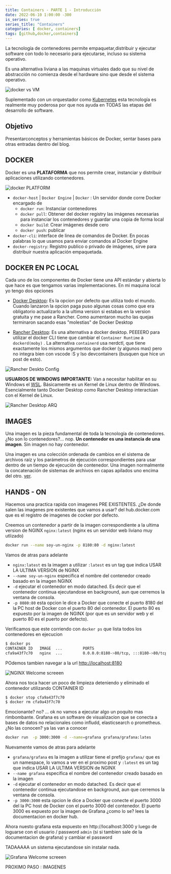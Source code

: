 ```yaml
---
title: Containers - PARTE 1 - Introducción
date: 2022-06-10 1:00:00 -300
is_series: true
series_title: "Containers"
categories: [ docker, containers]
tags: [github,docker,containers]
---
```


La tecnología de contenedores permite empaquetar,distribuir y ejecutar software con todo lo necesario para ejecutarse, incluso su sistema operativo.

Es una alternativa liviana a las maquinas virtuales dado que su nivel de abstracción no comienza desde el hardware sino que desde el sistema operativo.

![docker vs VM](/assets/img/container_vs_vm.png)

Suplementado con un orquestador como [Kubernetes](https://kubernetes.io) esta tecnología es realmente muy poderosa por que nos ayuda en TODAS las etapas del desarrollo de software.

## Objetivo

Presentarconceptos y herramientas básicos de Docker, sentar bases para otras entradas dentro del blog.

## DOCKER

Docker es una **PLATAFORMA** que nos permite crear, instanciar y distribuir aplicaciones utilizando contenedores.

![docker PLATFORM](/assets/img/docker_suite.svg)

- `docker-host` | `Docker Engine` | `Docker` : Un servidor donde corre Docker encargado de
  - `docker run`: Instanciar contenedores
  - `docker pull`: Obtener del docker registry las imágenes necesarias para instanciar los contenedores y guardar una copia de forma local
  - `docker build`: Crear imágenes desde cero
  - `docker push`: publicar
- `docker-cli`: interface de linea de comandos de Docker. En pocas palabras lo que usamos para enviar comandos al Docker Engine
- `docker-registry`: Registro publico o privado de imágenes, sirve para distribuir nuestra aplicación empaquetada.

## DOCKER EN PC LOCAL

Cada uno de los componentes de Docker tiene una API estándar y abierta lo que hace es que tengamos varias implementaciones. En mi maquina local yo tengo dos opciones

- [Docker Desktop](https://docs.docker.com/get-docker/): Es la opcion por defecto que utiliza todo el mundo. Cuando lanzaron la opcion paga puso algunas cosas como que era obligatorio actualizarlo a la ultima version si estabas en la version gratuita y me pase a Rancher. Como aumentaron mucho las quejas terminaron sacando esas "molestias" de Docker Desktop

- [Rancher Desktop](https://rancherdesktop.io/): Es una alternativa a docker desktop.  PEEEERO para utilizar el docker CLI tiene que cambiar el `Container Runtime` a `dockerd(moby)` . La alternativa `containerd` usa nerdctl, que tiene exactamente los mismos argumentos que docker (y algunos mas) pero no integra bien con vscode :S y lso devcontainers (busquen que hice un post de esto).

![Rancher Deskto Config](https://docs.rancherdesktop.io/assets/images/intro-dda4d7e855cb21ce875e945c97fb7bd0.png)

**USUARIOS DE WINDOWS IMPORTANTE:** Van a necesitar habilitar en su Windows el [WSL](https://docs.microsoft.com/en-us/windows/wsl/install). Básicamente es un Kernel de Linux dentro de Windows. Esencialmente tanto Docker Desktop como Rancher Desktop interactúan con el Kernel de Linux.

![Rancher Desktop ARQ](/assets/img/rancher_desktop.svg)

## IMAGES

Una imagen es la pieza fundamental de toda la tecnología de contenedores. ¿No son lo contenedores?... nop. **Un contenedor es una instancia de una imagen**. Sin imagen no hay contenedor.

Una imagen es una colección ordenada de cambios en el sistema de archivos raíz y los parámetros de ejecución correspondientes para usar dentro de un tiempo de ejecución de contenedor. Una imagen normalmente la concatenación de sistemas de archivos en capas apilados uno encima del otro. [ver](https://docs.docker.com/glossary/#container-image).

## HANDS - ON
Hacemos una practica rapida con imagenes PRE EXISTENTES. ¿De donde salen las imagenes pre existentes que vamos a usar?  del hub.docker.com que es el registro de imagenes de cocker por defecto.

Creemos un contenedor a partir de la imagen correspondiente a la ultima version de NGINX `nginx:latest` (nginx es un servidor web liviano muy utlizado)

```bash
docker run --name soy-un-nginx -p 8180:80 -d nginx:latest
```
Vamos de atras para adelante
- `nginx:latest` es la imagen a utilizar `:latest` es un tag que indica USAR LA ULTIMA VERSION de NGINX
- `--name soy-un-nginx` especifica el nombre del contenedor creado basado en la imagen NGINX
- `-d` ejecutar el contenedor en modo datached. Es decir que el contenedor continua ejecutandose en background, aun que cerremos la ventana de consola.
- `-p 8080:80` esta opcion le dice a Docker que conecte el puerto 8180 del la PC host de Docker con el puerto 80 del contenedor. El puerto 80 es expuesto por la imagen de NGINX (por que es un servidor web y el puerto 80 es el puerto por defecto).

Verificamos que este corriendo con `docker ps` que lista todos los contenedores en ejecucion


```bash
$ docker ps
CONTAINER ID   IMAGE  ...         PORTS                                   NAMES
cfa9a43f7c70   nginx  ...         0.0.0.0:8180->80/tcp, :::8180->80/tcp   soy-un-nginx
```

POdemos tambien navegar a la url <http://localhost:8180>

![NGINX Welcome screeen](/assets/img/nginx_welcome.png)

Ahora nos toca hacer un poco de limpieza deteniendo y eliminado el contenedor utilizando CONTAINER ID

```bash
$ docker stop cfa9a43f7c70
$ docker rm cfa9a43f7c70
```

Emocionante? no? ... ok no vamos a ejecutar algo un poquito mas rimbombante. Grafana es un software de visualizacion que se conecta a bases de datos no relacionales como infludd, elasticsearch o prometheus. ¿No las conocen? ya las van a conocer

```bash
docker run  -p 3000:3000 -d --name=grafana grafana/grafana:lates
```

Nuevamente vamos de atras para adelante
- `grafana/grafana` es la imagen a utilizar tiene el prefijo `grafana/` que es un namespace, lo vamos a ver en el proximo post y `:latest` es un tag que indica USAR LA ULTIMA VERSION de NGINX
- `--name grafana` especifica el nombre del contenedor creado basado en la imagen
- `-d` ejecutar el contenedor en modo datached. Es decir que el contenedor continua ejecutandose en background, aun que cerremos la ventana de consola.
- `-p 3000:3000` esta opcion le dice a Docker que conecte el puerto 3000 del la PC host de Docker con el puerto 3000 del contenedor. El puerto 3000 es expuesto por la imagen de Grafana ¿como lo se? lees la documentacion en docker hub.

Ahora nuesto grafana esta expuesto en http://localhost:3000 y luego de loguarse con el usuario / password `admin` (si si tambien sale de la documentacion de grafana) y cambiar el password

TADAAAAA un sistema ejecutandose sin instalar nada.


![Grafana Welcome screeen](/assets/img/grafana_welcome.png)

PROXIMO PASO : IMAGENES

